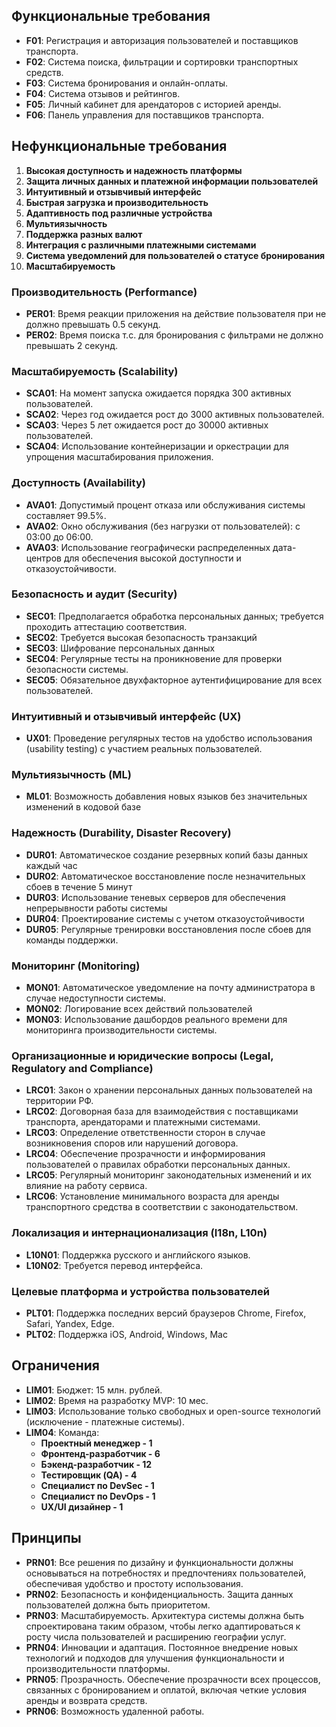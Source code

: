 ## Функциональные требования

- **F01**: Регистрация и авторизация пользователей и поставщиков транспорта.
- **F02**: Система поиска, фильтрации и сортировки транспортных средств.
- **F03**: Система бронирования и онлайн-оплаты.
- **F04**: Система отзывов и рейтингов.
- **F05**: Личный кабинет для арендаторов с историей аренды.
- **F06**: Панель управления для поставщиков транспорта.

## Нефункциональные требования

1. **Высокая доступность и надежность платформы**
2. **Защита личных данных и платежной информации пользователей**
3. **Интуитивный и отзывчивый интерфейс**
4. **Быстрая загрузка и производительность**
5. **Адаптивность под различные устройства**
6. **Мультиязычность**
7. **Поддержка разных валют**
8. **Интеграция с различными платежными системами**
9. **Система уведомлений для пользователей о статусе бронирования**
10. **Масштабируемость**

### Производительность (Performance)

- **PER01**: Время реакции приложения на действие пользователя при не должно превышать 0.5 секунд.
- **PER02**: Время поиска т.с. для бронирования с фильтрами не должно превышать 2 секунд.

### Масштабируемость (Scalability)

- **SCA01**: На момент запуска ожидается порядка 300 активных пользователей.
- **SCA02**: Через год ожидается рост до 3000 активных пользователей.
- **SCA03**: Через 5 лет ожидается рост до 30000 активных пользователей.
- **SCA04**: Использование контейнеризации и оркестрации для упрощения масштабирования приложения.

### Доступность (Availability)

- **AVA01**: Допустимый процент отказа или обслуживания системы составляет 99.5%.
- **AVA02**: Окно обслуживания (без нагрузки от пользователей): с 03:00 до 06:00.
- **AVA03**: Использование географически распределенных дата-центров для обеспечения высокой доступности и отказоустойчивости.

### Безопасность и аудит (Security)

- **SEC01**: Предполагается обработка персональных данных; требуется проходить аттестацию соответствия.
- **SEC02**: Требуется высокая безопасность транзакций
- **SEC03**: Шифрование персональных данных
- **SEC04**: Регулярные тесты на проникновение для проверки безопасности системы.
- **SEC05**: Обязательное двухфакторное аутентифицирование для всех пользователей.

### Интуитивный и отзывчивый интерфейс (UX)

- **UX01**: Проведение регулярных тестов на удобство использования (usability testing) с участием реальных пользователей.

### Мультиязычность (ML)
- **ML01**: Возможность добавления новых языков без значительных изменений в кодовой базе

### Надежность (Durability, Disaster Recovery)

- **DUR01**: Автоматическое создание резервных копий базы данных каждый час
- **DUR02**: Автоматическое восстановление после незначительных сбоев в течение 5 минут
- **DUR03**: Использование теневых серверов для обеспечения непрерывности работы системы
- **DUR04**: Проектирование системы с учетом отказоустойчивости
- **DUR05**: Регулярные тренировки восстановления после сбоев для команды поддержки.

### Мониторинг (Monitoring)

- **MON01**: Автоматическое уведомление на почту администратора в случае недоступности системы.
- **MON02**: Логирование всех действий пользователей
- **MON03**: Использование дашбордов реального времени для мониторинга производительности системы.

### Организационные и юридические вопросы (Legal, Regulatory and Compliance)

- **LRC01**: Закон о хранении персональных данных пользователей на территории РФ.
- **LRC02**: Договорная база для взаимодействия с поставщиками транспорта, арендаторами и платежными системами.
- **LRC03**: Определение ответственности сторон в случае возникновения споров или нарушений договора.
- **LRC04**: Обеспечение прозрачности и информирования пользователей о правилах обработки персональных данных.
- **LRC05**: Регулярный мониторинг законодательных изменений и их влияние на работу сервиса.
- **LRC06**: Установление минимального возраста для аренды транспортного средства в соответствии с законодательством.

### Локализация и интернационализация (I18n, L10n)

- **L10N01**: Поддержка русского и английского языков.
- **L10N02**: Требуется перевод интерфейса.

### Целевые платформа и устройства пользователей

- **PLT01**: Поддержка последних версий браузеров Chrome, Firefox, Safari, Yandex, Edge.
- **PLT02**: Поддержка iOS, Android, Windows, Mac

## Ограничения

- **LIM01**: Бюджет: 15 млн. рублей.
- **LIM02**: Время на разработку MVP: 10 мес.
- **LIM03**: Использование только свободных и open-source технологий (исключение - платежные системы).
- **LIM04**: Команда:
	- **Проектный менеджер - 1**
	- **Фронтенд-разработчик - 6**
	- **Бэкенд-разработчик - 12**
	- **Тестировщик (QA) - 4**
	- **Специалист по DevSec - 1**
	- **Специалист по DevOps - 1**
	- **UX/UI дизайнер - 1**

## Принципы

- **PRN01**: Все решения по дизайну и функциональности должны основываться на потребностях и предпочтениях пользователей, обеспечивая удобство и простоту использования.
- **PRN02**: Безопасность и конфиденциальность. Защита данных пользователей должна быть приоритетом.
- **PRN03**: Масштабируемость. Архитектура системы должна быть спроектирована таким образом, чтобы легко адаптироваться к росту числа пользователей и расширению географии услуг.
- **PRN04**: Инновации и адаптация. Постоянное внедрение новых технологий и подходов для улучшения функциональности и производительности платформы.
- **PRN05**: Прозрачность. Обеспечение прозрачности всех процессов, связанных с бронированием и оплатой, включая четкие условия аренды и возврата средств.
- **PRN06**: Возможность удаленной работы.

